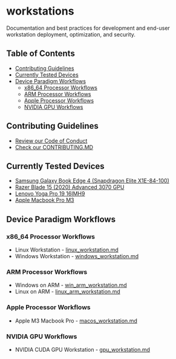 <!-- omit in toc -->
# workstations
Documentation and best practices for development and end-user workstation deployment, optimization, and security.

<!-- omit in toc -->
## Table of Contents
- [Contributing Guidelines](#contributing-guidelines)
- [Currently Tested Devices](#currently-tested-devices)
- [Device Paradigm Workflows](#device-paradigm-workflows)
  - [x86\_64 Processor Workflows](#x86_64-processor-workflows)
  - [ARM Processor Workflows](#arm-processor-workflows)
  - [Apple Processor Workflows](#apple-processor-workflows)
  - [NVIDIA GPU Workflows](#nvidia-gpu-workflows)

## Contributing Guidelines

- [Review our Code of Conduct](https://www.uhstray.io/en/code-of-conduct)
- [Check our CONTRIBUTING.MD](./CONTRIBUTING.md)

## Currently Tested Devices

- [Samsung Galaxy Book Edge 4 (Snapdragon Elite X1E-84-100)](https://www.samsung.com/us/computing/galaxy-books/galaxy-book4-edge/)
- [Razer Blade 15 (2020) Advanced 3070 GPU](https://mysupport.razer.com/app/answers/detail/a_id/3618/kw/Blade%2015%202020)
- [Lenovo Yoga Pro 19 16IMH9](https://pcsupport.lenovo.com/us/en/products/laptops-and-netbooks/yoga-series/yoga-pro-9-16imh9)
- [Apple Macbook Pro M3](https://support.apple.com/en-us/docs/mac/301011)

## Device Paradigm Workflows

### x86_64 Processor Workflows

- Linux Workstation - [linux_workstation.md](linux_workstation.md)
- Windows Workstation - [windows_workstation.md](windows_workstation.md)

### ARM Processor Workflows

- Windows on ARM - [win_arm_workstation.md](win_arm_workstation.md)
- Linux on ARM - [linux_arm_workstation.md](linux_arm_workstation.md)

### Apple Processor Workflows

- Apple M3 Macbook Pro - [macos_workstation.md](macos_workstation.md)

### NVIDIA GPU Workflows

- NVIDIA CUDA GPU Workstation - [gpu_workstation.md](gpu_workstation.md)